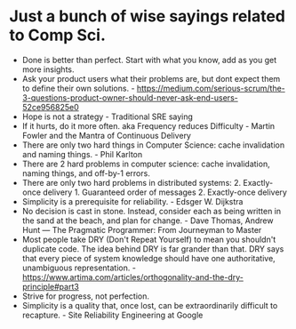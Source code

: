 # Just a bunch of wise sayings related to Comp Sci.
- Done is better than perfect. Start with what you know, add as you get more insights.
- Ask your product users what their problems are, but dont expect them to define their own solutions. - https://medium.com/serious-scrum/the-3-questions-product-owner-should-never-ask-end-users-52ce956825e0 
- Hope is not a strategy - Traditional SRE saying
- If it hurts, do it more often. aka Frequency reduces Difficulty - Martin Fowler and the Mantra of Continuous Delivery  
- There are only two hard things in Computer Science: cache invalidation and naming things. - Phil Karlton
- There are 2 hard problems in computer science: cache invalidation, naming things, and off-by-1 errors.
- There are only two hard problems in distributed systems:  2. Exactly-once delivery 1. Guaranteed order of messages 2. Exactly-once delivery
- Simplicity is a prerequisite for reliability. - Edsger W. Dijkstra
- No decision is cast in stone. Instead, consider each as being written in the sand at the beach, and plan for change. - Dave Thomas, Andrew Hunt — The Pragmatic Programmer: From Journeyman to Master
- Most people take DRY (Don't Repeat Yourself) to mean you shouldn't duplicate code. The idea behind DRY is far grander than that. DRY says that every piece of system knowledge should have one authoritative, unambiguous representation. - https://www.artima.com/articles/orthogonality-and-the-dry-principle#part3
- Strive for progress, not perfection.
- Simplicity is a quality that, once lost, can be extraordinarily difficult to recapture. - Site Reliability Engineering at Google
